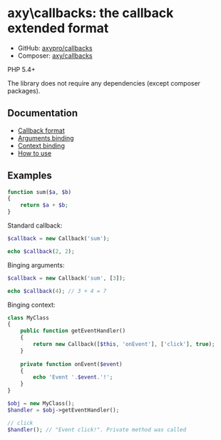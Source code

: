 # axy\callbacks: the callback extended format

 * GitHub: [axypro/callbacks](https://github.com/axypro/callbacks)
 * Composer: [axy/callbacks](https://packagist.org/packages/axy/callbacks)

PHP 5.4+

The library does not require any dependencies (except composer packages).

## Documentation

* [Callback format](doc/format.md)
* [Arguments binding](doc/args.md)
* [Context binding](doc/bind.md)
* [How to use](doc/Callback.md)

## Examples

```php
function sum($a, $b)
{
    return $a + $b;
}
```

Standard callback:
```php
$callback = new Callback('sum');

echo $callback(2, 2);
```

Binging arguments:
```php
$callback = new Callback('sum', [3]);

echo $callback(4); // 3 + 4 = 7
```

Binging context:
```php
class MyClass
{
    public function getEventHandler()
    {
        return new Callback([$this, 'onEvent'], ['click'], true);
    }
    
    private function onEvent($event)
    {
        echo 'Event '.$event.'!';
    }
}

$obj = new MyClass();
$handler = $obj->getEventHandler();

// click
$handler(); // "Event click!". Private method was called
```
